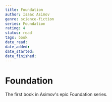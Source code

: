 ```yaml
---
title: Foundation
author: Isaac Asimov
genre: science-fiction
series: Foundation
rating: 4
status: read
tags: book
date_read: 
date_added: 
date_started: 
date_finished: 
---
```


# Foundation

The first book in Asimov's epic Foundation series.
